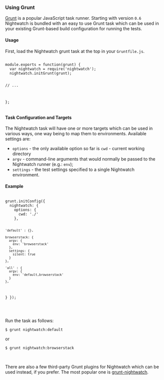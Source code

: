 ### Using Grunt

<a href="http://gruntjs.com/" target="_blank">Grunt</a> is a popular JavaScript task runner. Starting with version `0.6` Nightwatch is bundled with 
an easy to use Grunt task which can be used in your existing Grunt-based build configuration for running the tests.

#### Usage
First, load the Nightwatch grunt task at the top in your `Gruntfile.js`. 

<div class="sample-test">
<pre><code class="language-javascript">
module.exports = function(grunt) {
  var nightwatch = require('nightwatch');
  nightwatch.initGrunt(grunt);
  
  // ...
  
};
</code></pre>
</div>

#### Task Configuration and Targets
The Nightwatch task will have one or more targets which can be used in various ways, one way being to map them to environments. Available settings are:

* `options` - the only available option so far is `cwd` - current working directory
* `argv` - command-line arguments that would normally be passed to the Nightwatch runner (e.g.: `env`);
* `settings` - the test settings specified to a single Nightwatch environment.

#### Example
<div class="sample-test">
<pre><code class="language-javascript">
grunt.initConfig({
  nightwatch: {
    options: {
      cwd: './'
    },

    'default' : {},

    browserstack: {
      argv: {
        env: 'browserstack'
      },
      settings: {
        silent: true
      }
    },
    
    'all' : {
      argv: {
        env: 'default,browserstack'
      }
    },
  }
});
</code></pre>
</div>

<br>

Run the task as follows:
<pre><code class="language-bash">$ grunt nightwatch:default</code></pre> 
or 

<pre><code class="language-bash">$ grunt nightwatch:browserstack</code></pre>

<br>

There are also a few third-party Grunt plugins for Nightwatch which can be used instead, if you prefer. The most popular one is <a href="https://github.com/gextech/grunt-nightwatch" target="_blank">grunt-nightwatch</a>. 
